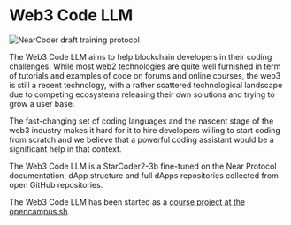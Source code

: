 # Web3 Code LLM

![NearCoder draft training protocol](https://github.com/AnnaValentinaHirsch/Web3CodeLLM/blob/main/NearCoder.jpg)

The Web3 Code LLM aims to help blockchain developers in their coding challenges. While most web2 technologies are quite well furnished in term of tutorials and examples of code on forums and online courses, the web3 is still a recent technology, with a rather scattered technological landscape due to competing ecosystems releasing their own solutions and trying to grow a user base. 

The fast-changing set of coding languages and the nascent stage of the web3 industry makes it hard for it to hire developers willing to start coding from scratch and we believe that a powerful coding assistant would be a significant help in that context. 

The Web3 Code LLM is a StarCoder2-3b fine-tuned on the Near Protocol documentation, dApp structure and full dApps repositories collected from open GitHub repositories.

The Web3 Code LLM has been started as a [course project at the opencampus.sh](https://edu.opencampus.sh/en/course/477). 
